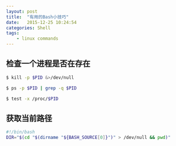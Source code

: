 ```yaml
---
layout: post
title:  "有用的Bash小技巧"
date:   2015-12-25 10:24:54
categories: Shell
tags:
    - linux commands
---
```


## 检查一个进程是否在存在
```bash
$ kill -p $PID &>/dev/null
```

```bash
$ ps -p $PID | grep -q $PID
```
```bash
$ test -x /proc/$PID
```

## 获取当前路径
```bash
#!/bin/bash
DIR="$(cd "$(dirname "${BASH_SOURCE[0]}")" > /dev/null && pwd)"
```
